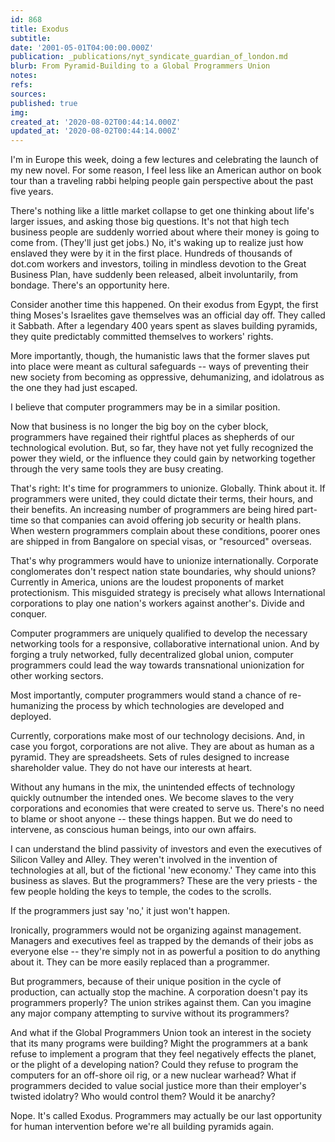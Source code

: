 ```yaml
---
id: 868
title: Exodus
subtitle: 
date: '2001-05-01T04:00:00.000Z'
publication: _publications/nyt_syndicate_guardian_of_london.md
blurb: From Pyramid-Building to a Global Programmers Union
notes: 
refs: 
sources: 
published: true
img: 
created_at: '2020-08-02T00:44:14.000Z'
updated_at: '2020-08-02T00:44:14.000Z'
---
```

I'm in Europe this week, doing a few lectures and celebrating the launch of my new novel. For some reason, I feel less like an American author on book tour than a traveling rabbi helping people gain perspective about the past five years.

There's nothing like a little market collapse to get one thinking about life's larger issues, and asking those big questions. It's not that high tech business people are suddenly worried about where their money is going to come from. (They'll just get jobs.) No, it's waking up to realize just how enslaved they were by it in the first place. Hundreds of thousands of dot.com workers and investors, toiling in mindless devotion to the Great Business Plan, have suddenly been released, albeit involuntarily, from bondage. There's an opportunity here.

Consider another time this happened. On their exodus from Egypt, the first thing Moses's Israelites gave themselves was an official day off. They called it Sabbath. After a legendary 400 years spent as slaves building pyramids, they quite predictably committed themselves to workers' rights.

More importantly, though, the humanistic laws that the former slaves put into place were meant as cultural safeguards -- ways of preventing their new society from becoming as oppressive, dehumanizing, and idolatrous as the one they had just escaped.

I believe that computer programmers may be in a similar position.

Now that business is no longer the big boy on the cyber block, programmers have regained their rightful places as shepherds of our technological evolution. But, so far, they have not yet fully recognized the power they wield, or the influence they could gain by networking together through the very same tools they are busy creating.

That's right: It's time for programmers to unionize. Globally. Think about it. If programmers were united, they could dictate their terms, their hours, and their benefits. An increasing number of programmers are being hired part-time so that companies can avoid offering job security or health plans. When western programmers complain about these conditions, poorer ones are shipped in from Bangalore on special visas, or "resourced" overseas.

That's why programmers would have to unionize internationally. Corporate conglomerates don't respect nation state boundaries, why should unions? Currently in America, unions are the loudest proponents of market protectionism. This misguided strategy is precisely what allows International corporations to play one nation's workers against another's. Divide and conquer.

Computer programmers are uniquely qualified to develop the necessary networking tools for a responsive, collaborative international union. And by forging a truly networked, fully decentralized global union, computer programmers could lead the way towards transnational unionization for other working sectors.

Most importantly, computer programmers would stand a chance of re-humanizing the process by which technologies are developed and deployed.

Currently, corporations make most of our technology decisions. And, in case you forgot, corporations are not alive. They are about as human as a pyramid. They are spreadsheets. Sets of rules designed to increase shareholder value. They do not have our interests at heart.

Without any humans in the mix, the unintended effects of technology quickly outnumber the intended ones. We become slaves to the very corporations and economies that were created to serve us. There's no need to blame or shoot anyone -- these things happen. But we do need to intervene, as conscious human beings, into our own affairs.

I can understand the blind passivity of investors and even the executives of Silicon Valley and Alley. They weren't involved in the invention of technologies at all, but of the fictional 'new economy.' They came into this business as slaves. But the programmers? These are the very priests - the few people holding the keys to temple, the codes to the scrolls.

If the programmers just say 'no,' it just won't happen.

Ironically, programmers would not be organizing against management. Managers and executives feel as trapped by the demands of their jobs as everyone else -- they're simply not in as powerful a position to do anything about it. They can be more easily replaced than a programmer.

But programmers, because of their unique position in the cycle of production, can actually stop the machine. A corporation doesn't pay its programmers properly? The union strikes against them. Can you imagine any major company attempting to survive without its programmers?

And what if the Global Programmers Union took an interest in the society that its many programs were building? Might the programmers at a bank refuse to implement a program that they feel negatively effects the planet, or the plight of a developing nation? Could they refuse to program the computers for an off-shore oil rig, or a new nuclear warhead? What if programmers decided to value social justice more than their employer's twisted idolatry? Who would control them? Would it be anarchy?

Nope. It's called Exodus. Programmers may actually be our last opportunity for human intervention before we're all building pyramids again.
